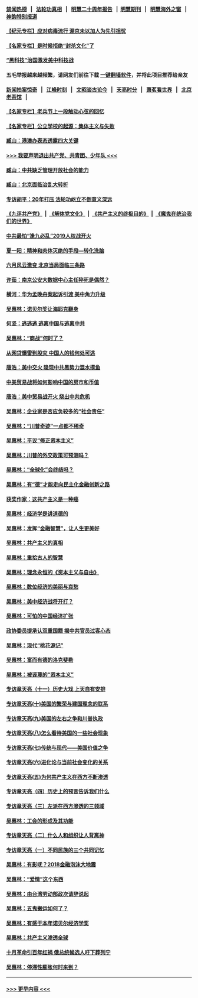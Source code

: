 #### [禁闻热榜](热点新闻.md?=0)  &nbsp;&nbsp;|&nbsp;&nbsp; [法轮功真相](https://github.com/gfw-breaker/truth/blob/master/README.md?=0) &nbsp;&nbsp;|&nbsp;&nbsp; [明慧二十周年报告](https://github.com/gfw-breaker/mh-reports/blob/master/README.md?=0) &nbsp;&nbsp;|&nbsp;&nbsp;[明慧期刊](https://github.com/gfw-breaker/mh-qikan) &nbsp;&nbsp;|&nbsp;&nbsp; [明慧海外之窗](https://github.com/gfw-breaker/mh-news/blob/master/README.md?=0) &nbsp;&nbsp;|&nbsp;&nbsp; [神韵特别报道](https://github.com/gfw-breaker/mh-news/blob/master/shenyun.md?=0)
#### [【纪元专栏】应对病毒流行 渥京未以加人为先引担忧](../pages/nsc423/n11875714.md?t=03050831) 
#### [【名家专栏】是时候拒绝“封杀文化”了](../pages/nsc423/n11814093.md?t=03050831) 
#### [“黑科技”治国激发美中科技战](../pages/nsc423/n11638056.md?t=03050831) 
#### 五毛举报越来越频繁，请网友们前往下载 [一键翻墙软件](https://github.com/gfw-breaker/ssr-accounts)，并将此项目推荐给亲友
#### [新闻拍案惊奇](https://github.com/gfw-breaker/banned-news/blob/master/pages/link4.md) &nbsp;&nbsp;|&nbsp;&nbsp; [江峰时刻](https://github.com/gfw-breaker/banned-news/blob/master/pages/link4.md) &nbsp;&nbsp;|&nbsp;&nbsp; [文昭谈古论今](https://github.com/gfw-breaker/banned-news/blob/master/pages/link4.md) &nbsp;&nbsp;|&nbsp;&nbsp; [天亮时分](https://github.com/gfw-breaker/banned-news/blob/master/pages/link4.md) &nbsp;&nbsp;|&nbsp;&nbsp; [萧茗看世界](https://github.com/gfw-breaker/banned-news/blob/master/pages/link4.md) &nbsp;&nbsp;|&nbsp;&nbsp; [北京老茶馆](https://github.com/gfw-breaker/banned-news/blob/master/pages/link4.md) &nbsp;&nbsp;|&nbsp;&nbsp; 
#### [【名家专栏】老兵节上一段触动心弦的回忆](../pages/nsc423/n11646016.md?t=03050831) 
#### [【名家专栏】公立学校的起源：集体主义与失败](../pages/nsc423/n11601833.md?t=03050831) 
#### [臧山：港澳办表态透露四大关键](../pages/nsc423/n11421628.md?t=03050831) 
#### [>>> 我要声明退出共产党、共青团、少年队 <<<](https://github.com/begood0513/goodnews/blob/master/quit/letter.md) 
#### [臧山：中共缺乏管理开放社会的能力](../pages/nsc423/n11407457.md?t=03050831) 
#### [臧山：北京面临治乱大转折](../pages/nsc423/n11406895.md?t=03050831) 
#### [专访胡平：20年打压 法轮功屹立不倒意义深远](../pages/nsc423/n11398800.md?t=03050831) 
#### [《九评共产党》](https://github.com/begood0513/9ping.md/blob/master/README.md) &nbsp;|&nbsp; [《解体党文化》](../../../../jtdwh.md/blob/master/README.md)  &nbsp;|&nbsp; [《共产主义的终极目的》](../../../../gczydzjmd.md/blob/master/README.md) &nbsp;|&nbsp; [《魔鬼在统治我们的世界》](../../../../mgztzwmdsj.md/blob/master/README.md) 
#### [中共最怕“逢九必乱”2019人权战开火](../pages/nsc423/n11385248.md?t=03050831) 
#### [夏一阳：精神和肉体灭绝的手段—转化洗脑](../pages/nsc423/n11368250.md?t=03050831) 
#### [六月风云激变 北京当局面临三条路](../pages/nsc423/n11313668.md?t=03050831) 
#### [许茹：南京公安大数据中心主任猝死是偶然？](../pages/nsc423/n11064744.md?t=03050831) 
#### [横河：华为孟晚舟案起诉引渡 美中角力升级](../pages/nsc423/n11027230.md?t=03050831) 
#### [吴惠林：诺贝尔奖让海耶克翻身](../pages/nsc423/n10890049.md?t=03050831) 
#### [何坚：逃逃逃 逃离中国与逃离中共](../pages/nsc423/n10592891.md?t=03050831) 
#### [吴惠林：“商战”何时了？](../pages/nsc423/n10573558.md?t=03050831) 
#### [从网贷爆雷到股灾 中国人的钱何处可逃](../pages/nsc423/n10572800.md?t=03050831) 
#### [唐浩：美中交火 隐现中共黑势力混水摸鱼](../pages/nsc423/n10544040.md?t=03050831) 
#### [中美贸易战将如何影响中国的房市和币值](../pages/nsc423/n10543697.md?t=03050831) 
#### [唐浩：美中贸易战开火 烧出中共危机](../pages/nsc423/n10540126.md?t=03050831) 
#### [吴惠林：企业家是否应负较多的“社会责任”](../pages/nsc423/n10535022.md?t=03050831) 
#### [吴惠林：“川普奇迹”一点都不稀奇](../pages/nsc423/n10512808.md?t=03050831) 
#### [吴惠林：平议“修正资本主义”](../pages/nsc423/n10495724.md?t=03050831) 
#### [吴惠林：川普的外交政策可预测吗？](../pages/nsc423/n10462387.md?t=03050831) 
#### [吴惠林：“全球化”会终结吗？](../pages/nsc423/n10452838.md?t=03050831) 
#### [吴惠林：有“德”才能走向民主化金融创新之路](../pages/nsc423/n10432292.md?t=03050831) 
#### [获奖作家：这共产主义是一种癌](../pages/nsc423/n10431541.md?t=03050831) 
#### [吴惠林：经济学是讲道德的](../pages/nsc423/n10398014.md?t=03050831) 
#### [吴惠林：发挥“金融智慧”，让人生更美好](../pages/nsc423/n10375019.md?t=03050831) 
#### [吴惠林：共产主义的真相](../pages/nsc423/n10351394.md?t=03050831) 
#### [吴惠林：重拾古人的智慧](../pages/nsc423/n10337691.md?t=03050831) 
#### [吴惠林：理念永恒的《资本主义与自由》](../pages/nsc423/n10316274.md?t=03050831) 
#### [吴惠林：数位经济的美丽与哀愁](../pages/nsc423/n10292946.md?t=03050831) 
#### [吴惠林：美中经济战将开打？](../pages/nsc423/n10258825.md?t=03050831) 
#### [吴惠林：可怕的中国经济扩张](../pages/nsc423/n10219147.md?t=03050831) 
#### [政协委员提承认双重国籍 揭中共官员过客心态](../pages/nsc423/n10208809.md?t=03050831) 
#### [吴惠林：现代“桃花源记”](../pages/nsc423/n10185234.md?t=03050831) 
#### [吴惠林：富而有德的洛克斐勒](../pages/nsc423/n10142264.md?t=03050831) 
#### [吴惠林：被诬蔑的“资本主义”](../pages/nsc423/n10124816.md?t=03050831) 
#### [专访章天亮（十一）历史大戏 上天自有安排](../pages/nsc423/n10094905.md?t=03050831) 
#### [专访章天亮(十)美国的繁荣与建国理念的联系](../pages/nsc423/n10094899.md?t=03050831) 
#### [专访章天亮(九)美国的左右之争和川普执政](../pages/nsc423/n10094889.md?t=03050831) 
#### [专访章天亮(八)怎么看待美国的一些社会现象](../pages/nsc423/n10094857.md?t=03050831) 
#### [专访章天亮(七)传统与现代——美国价值之争](../pages/nsc423/n10093140.md?t=03050831) 
#### [专访章天亮(六)进化论与当前社会变化的关系](../pages/nsc423/n10092036.md?t=03050831) 
#### [专访章天亮(五)为何共产主义在西方不断渗透](../pages/nsc423/n10083620.md?t=03050831) 
#### [专访章天亮（四）历史上的预言告诉我们什么](../pages/nsc423/n10083606.md?t=03050831) 
#### [专访章天亮（三）左派在西方渗透的三领域](../pages/nsc423/n10081115.md?t=03050831) 
#### [吴惠林：工会的形成及其功能](../pages/nsc423/n10080633.md?t=03050831) 
#### [专访章天亮（二）什么人和组织让人背离神](../pages/nsc423/n10076637.md?t=03050831) 
#### [专访章天亮（一）不同民族的三个共同记忆](../pages/nsc423/n10074188.md?t=03050831) 
#### [吴惠林：有影呒？2018金融泡沫大地震](../pages/nsc423/n10040534.md?t=03050831) 
#### [吴惠林：“爱情”这个东西](../pages/nsc423/n10019423.md?t=03050831) 
#### [吴惠林：由台湾劳动部政次请辞说起](../pages/nsc423/n9979679.md?t=03050831) 
#### [吴惠林：五鬼搬运如何了？](../pages/nsc423/n9925338.md?t=03050831) 
#### [吴惠林：有感于本年诺贝尔经济学奖](../pages/nsc423/n9871883.md?t=03050831) 
#### [吴惠林：共产主义渗透全球](../pages/nsc423/n9812748.md?t=03050831) 
#### [十月革命引百年红祸 俄总统候选人吁下葬列宁](../pages/nsc423/n9810182.md?t=03050831) 
#### [吴惠林：停滞性膨胀何时来到？](../pages/nsc423/n9764136.md?t=03050831) 

----
#### [ >>> 更早内容 <<< ](../indexes/nsc423-earlier.md)
